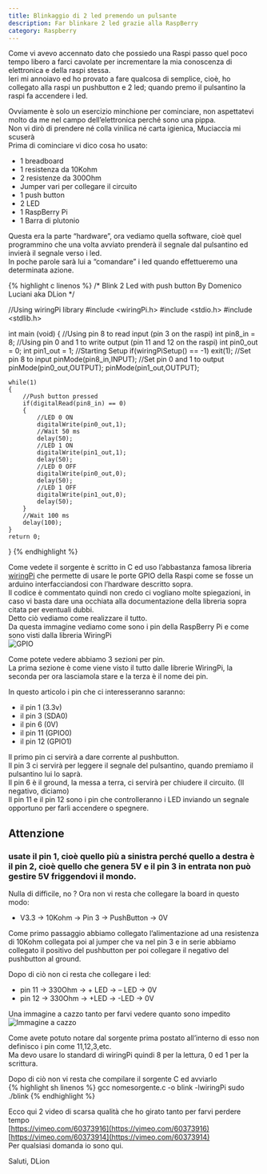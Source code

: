 ```yaml
---
title: Blinkaggio di 2 led premendo un pulsante
description: Far blinkare 2 led grazie alla RaspBerry
category: Raspberry
---
```

Come vi avevo accennato dato che possiedo una Raspi passo quel poco tempo libero a farci cavolate per incrementare la mia conoscenza di elettronica e della raspi stessa.  
Ieri mi annoiavo ed ho provato a fare qualcosa di semplice, cioè, ho collegato alla raspi un pushbutton e 2 led; quando premo il pulsantino la raspi fa accendere i led.

Ovviamente è solo un esercizio minchione per cominciare, non aspettatevi molto da me nel campo dell’elettronica perché sono una pippa.  
Non vi dirò di prendere né colla vinilica né carta igienica, Muciaccia mi scuserà  
Prima di cominciare vi dico cosa ho usato:
* 1 breadboard
* 1 resistenza da 10Kohm
* 2 resistenze da 300Ohm
* Jumper vari per collegare il circuito
* 1 push button
* 2 LED
* 1 RaspBerry Pi
* 1 Barra di plutonio

Questa era la parte “hardware”, ora vediamo quella software, cioè quel programmino che una volta avviato prenderà il segnale dal pulsantino ed invierà il segnale verso i led.   
In poche parole sarà lui a “comandare” i led quando effettueremo una determinata azione.

{% highlight c linenos %}
/*
  Blink 2 Led with push button
  By Domenico Luciani aka DLion
*/
 
//Using wiringPi library
#include <wiringPi.h>
#include <stdio.h>
#include <stdlib.h>
 
int main (void)
{
    //Using pin 8 to read input (pin 3 on the raspi)
    int pin8_in = 8;
    //Using pin 0 and 1 to write output (pin 11 and 12 on the raspi)
    int pin0_out = 0;
    int pin1_out = 1;
     //Starting Setup
     if(wiringPiSetup() == -1)
        exit(1);
    //Set pin 8 to input
    pinMode(pin8_in,INPUT);
    //Set pin 0 and 1 to output
    pinMode(pin0_out,OUTPUT);
    pinMode(pin1_out,OUTPUT);
 
    while(1)
    {
        //Push button pressed
        if(digitalRead(pin8_in) == 0)
        {
            //LED 0 ON
            digitalWrite(pin0_out,1);
            //Wait 50 ms
            delay(50);
            //LED 1 ON
            digitalWrite(pin1_out,1);
            delay(50);
            //LED 0 OFF
            digitalWrite(pin0_out,0);
            delay(50);
            //LED 1 OFF
            digitalWrite(pin1_out,0);
            delay(50);
        }
        //Wait 100 ms
        delay(100);
    }
    return 0;
}
{% endhighlight %}

Come vedete il sorgente è scritto in C ed uso l’abbastanza famosa libreria [wiringPi](https://projects.drogon.net/raspberry-pi/wiringpi/) che permette di usare le porte GPIO della Raspi come se fosse un arduino interfacciandosi con l’hardware descritto sopra.   
Il codice è commentato quindi non credo ci vogliano molte spiegazioni, in caso vi basta dare una occhiata alla documentazione della libreria sopra citata per eventuali dubbi.   
Detto ciò vediamo come realizzare il tutto.     
Da questa immagine vediamo come sono i pin della RaspBerry Pi e come sono visti dalla libreria WiringPi   
![GPIO]({{site.image_url}}/blinkaggio-di-2-led-premendo-un-pulsante.jpg)

Come potete vedere abbiamo 3 sezioni per pin.     
La prima sezione è come viene visto il tutto dalle librerie WiringPi, la seconda per ora lasciamola stare e la terza è il nome dei pin.

In questo articolo i pin che ci interesseranno saranno:

* il pin 1 (3.3v)
* il pin 3 (SDA0)
* il pin 6 (0V)
* il pin 11 (GPIO0)
* il pin 12 (GPIO1)

Il primo pin ci servirà a dare corrente al pushbutton.   
Il pin 3 ci servirà per leggere il segnale del pulsantino, quando premiamo il pulsantino lui lo saprà.   
Il pin 6 è il ground, la messa a terra, ci servirà per chiudere il circuito. (Il negativo, diciamo)   
Il pin 11 e il pin 12 sono i pin che controlleranno i LED inviando un segnale opportuno per farli accendere o spegnere.   

## **Attenzione**   
### **usate il pin 1, cioè quello più a sinistra perché quello a destra è il pin 2, cioè quello che genera 5V e il pin 3 in entrata non può gestire 5V friggendovi il mondo.**

Nulla di difficile, no ? Ora non vi resta che collegare la board in questo modo:

* V3.3 -> 10Kohm -> Pin 3 -> PushButton -> 0V

Come primo passaggio abbiamo collegato l’alimentazione ad una resistenza di 10Kohm collegata poi al jumper che va nel pin 3 e in serie abbiamo collegato il positivo del pushbutton per poi collegare il negativo del pushbutton al ground.

Dopo di ciò non ci resta che collegare i led:

* pin 11 -> 330Ohm -> + LED -> – LED -> 0V
* pin 12 -> 330Ohm -> +LED -> -LED -> 0V

Una immagine a cazzo tanto per farvi vedere quanto sono impedito   
![Immagine a cazzo]({{site.image_url}}/blinkaggio-di-2-led-premendo-un-pulsante-1.jpg)

Come avete potuto notare dal sorgente prima postato all’interno di esso non definisco i pin come 11,12,3,etc.   
Ma devo usare lo standard di wiringPi quindi 8 per la lettura, 0 ed 1 per la scrittura.

Dopo di ciò non vi resta che compilare il sorgente C ed avviarlo   
{% highlight sh linenos %}
gcc nomesorgente.c -o blink -lwiringPi
sudo ./blink
{% endhighlight %}

Ecco qui 2 video di scarsa qualità che ho girato tanto per farvi perdere tempo   
[https://vimeo.com/60373916](https://vimeo.com/60373916)   
[https://vimeo.com/60373914](https://vimeo.com/60373914)   
Per qualsiasi domanda io sono qui.

Saluti, DLion
